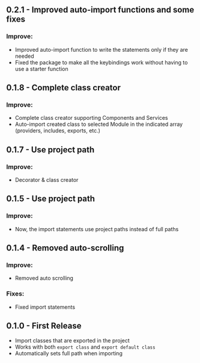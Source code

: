 ## 0.2.1 - Improved auto-import functions and some fixes
### Improve:
- Improved auto-import function to write the statements only if they are needed
- Fixed the package to make all the keybindings work without having to use a starter function

## 0.1.8 - Complete class creator
### Improve:
- Complete class creator supporting Components and Services
- Auto-import created class to selected Module in the indicated array (providers, includes, exports, etc.)

## 0.1.7 - Use project path
### Improve:
- Decorator & class creator

## 0.1.5 - Use project path
### Improve:
- Now, the import statements use project paths instead of full paths

## 0.1.4 - Removed auto-scrolling
### Improve:
- Removed auto scrolling
### Fixes:
- Fixed import statements

## 0.1.0 - First Release
* Import classes that are exported in the project
* Works with both `export class` and `export default class`
* Automatically sets full path when importing
